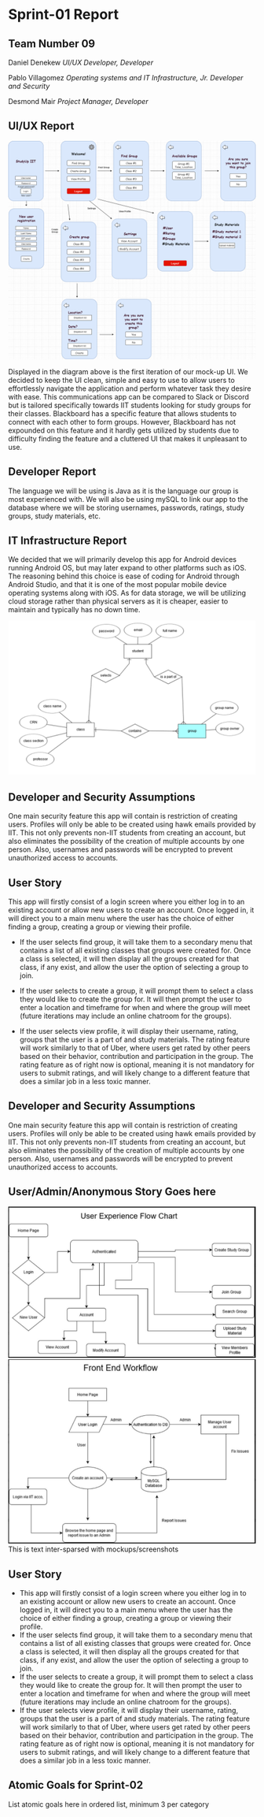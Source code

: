 # Sprint-01 Report

## Team Number 09

Daniel Denekew *UI/UX Developer, Developer*

Pablo Villagomez *Operating systems and IT Infrastructure, Jr. Developer and Security*

Desmond Mair *Project Manager, Developer*


## UI/UX Report

<img src = "images/AppScreens.png">

Displayed in the diagram above is the first iteration of our mock-up UI. We decided to keep the UI clean, simple and easy to use to allow users to effortlessly navigate the application and perform whatever task they desire with ease. This communications app can be compared to Slack or Discord but is tailored specifically towards IIT students looking for study groups for their classes. Blackboard has a specific feature that allows students to connect with each other to form groups. However, Blackboard has not expounded on this feature and it hardly gets utilized by students due to difficulty finding the feature and a cluttered UI that makes it unpleasant to use.

## Developer Report

The language we will be using is Java as it is the language our group is most experienced with. We will also be using mySQL to link our app to the database where we will be storing usernames, passwords, ratings, study groups, study materials, etc.

## IT Infrastructure Report

We decided that we will primarily develop this app for Android devices running Android OS, but may later expand to other platforms such as iOS. The reasoning behind this choice is ease of coding for Android through Android Studio, and that it is one of the most popular mobile device operating systems along with iOS. As for data storage, we will be utilizing cloud storage rather than physical servers as it is cheaper, easier to maintain and typically has no down time.



<img src = "images/EntityRelationship.png">

## Developer and Security Assumptions

One main security feature this app will contain is restriction of creating users. Profiles will only be able to be created using hawk emails provided by IIT. This not only prevents non-IIT students from creating an account, but also eliminates the possibility of the creation of multiple accounts by one person. Also, usernames and passwords will be encrypted to prevent unauthorized access to accounts.

## User Story

This app will firstly consist of a login screen where you either log in to an existing account or allow new users to create an account. Once logged in, it will direct you to a main menu where the user has the choice of either finding a group, creating a group or viewing their profile.


- If the user selects find group, it will take them to a secondary menu that contains a list of all existing classes that groups were created for. Once a class is selected, it will then display all the groups created for that class, if any exist, and allow the user the option of selecting a group to join.


- If the user selects to create a group, it will prompt them to select a class they would like to create the group for. It will then prompt the user to enter a location and timeframe for when and where the group will meet (future iterations may include an online chatroom for the groups).


- If the user selects view profile, it will display their username, rating, groups that the user is a part of and study materials. The rating feature will work similarly to that of Uber, where users get rated by other peers based on their behavior, contribution and participation in the group. The rating feature as of right now is optional, meaning it is not mandatory for users to submit ratings, and will likely change to a different feature that does a similar job in a less toxic manner.


## Developer and Security Assumptions

One main security feature this app will contain is restriction of creating users. Profiles will only be able to be created using hawk emails provided by IIT. This not only prevents non-IIT students from creating an account, but also eliminates the possibility of the creation of multiple accounts by one person. Also, usernames and passwords will be encrypted to prevent unauthorized access to accounts.


## User/Admin/Anonymous Story Goes here

<img src = "images/exp.JPG">
<img src = "images/fend.JPG">
This is text inter-sparsed with mockups/screenshots


## User Story

- This app will firstly consist of a login screen where you either log in to an existing account or allow new users to create an account. Once logged in, it will direct you to a main menu where the user has the choice of either finding a group, creating a group or viewing their profile.
- If the user selects find group, it will take them to a secondary menu that contains a list of all existing classes that groups were created for. Once a class is selected, it will then display all the groups created for that class, if any exist, and allow the user the option of selecting a group to join.
- If the user selects to create a group, it will prompt them to select a class they would like to create the group for. It will then prompt the user to enter a location and timeframe for when and where the group will meet (future iterations may include an online chatroom for the groups).
- If the user selects view profile, it will display their username, rating, groups that the user is a part of and study materials. The rating feature will work similarly to that of Uber, where users get rated by other peers based on their behavior, contribution and participation in the group. The rating feature as of right now is optional, meaning it is not mandatory for users to submit ratings, and will likely change to a different feature that does a similar job in a less toxic manner.


## Atomic Goals for Sprint-02

List atomic goals here in ordered list, minimum 3 per category
